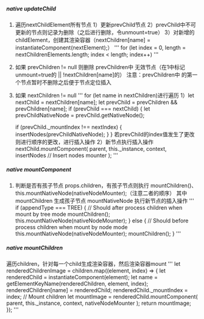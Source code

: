 ##### native updateChild
1. 遍历nextChildElement所有节点
1）更新prevChild节点
2）prevChild中不可更新的节点则记录为删除（之后进行删除，令unmount=true）
3）对新增的childElement，创建其渲染容器（nextChildren[name] = instantiateComponent(nextElement);）
'''
for (let index = 0, length = nextChildrenElements.length; index < length; index++) 
'''
2. 如果 prevChildren != null
则删除 prevChildren中 无效节点（在1中标记unmount=true的 || !nextChildren[name]的）
注意：prevChildren中 的第一个节点暂时不删除之后便于节点定位插入

3. 如果 nextChildren != null
'''
for (let name in nextChildren)进行遍历
1）let nextChild = nextChildren[name];
   let prevChild = prevChildren && prevChildren[name];
    if (prevChild === nextChild) {
      let prevChildNativeNode = prevChild.getNativeNode();

      if (prevChild._mountIndex !== nextIndex) {
        insertNodes(prevChildNativeNode);
      }
    }
   若prevChild的index值发生了更改则进行顺序的更改，进行插入操作
2）新节点执行插入操作
nextChild.mountComponent(
  parent,
  this._instance,
  context,
  insertNodes // Insert nodes mounter
);
'''

##### native mountComponent
1. 判断是否有孩子节点 props.children，有孩子节点则执行 mountChildren()、this.mountNativeNode(nativeNodeMounter);（注意二者的顺序）
其中mountChildren 生成孩子节点
mountNativeNode 执行新节点的插入操作
'''
if (appendType === TREE) {
  // Should after process children when mount by tree mode
  mountChildren();
  this.mountNativeNode(nativeNodeMounter);
} else {
  // Should before process children when mount by node mode
  this.mountNativeNode(nativeNodeMounter);
  mountChildren();
}
'''

##### native mountChildren
遍历children，针对每一个child生成渲染容器，然后渲染容器mount
'''
let renderedChildrenImage = children.map((element, index) => {
  let renderedChild = instantiateComponent(element);
  let name = getElementKeyName(renderedChildren, element, index);
  renderedChildren[name] = renderedChild;
  renderedChild._mountIndex = index;
  // Mount children
  let mountImage = renderedChild.mountComponent(
    parent,
    this._instance,
    context,
    nativeNodeMounter
  );
  return mountImage;
});
'''